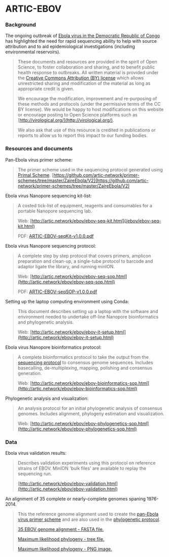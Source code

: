# ARTIC-EBOV

### Background

The ongoing outbreak of [Ebola virus in the Democratic Republic of Congo](http://www.who.int/emergencies/crises/cod/en/) has highlighted the need for rapid sequencing ability to help with source attribution and to aid epidemiological investigations (including environmental reservoirs).

> These documents and resources are provided in the spirit of Open Science, to foster collaboration and sharing, and to benefit public health response to outbreaks. All written material is provided under the [Creative Commons Attribution (BY) license](http://creativecommons.org/licenses/by/4.0/) which allows unrestricted sharing and modification of the material as long as appropriate credit is given. 
> 
> We  encourage the modification, improvement and re-purposing of these methods and protocols (under the permissive terms of the CC BY license). We would be happy to host modifications on this website or encourage posting to Open Science platforms such as [http://virological.org/](http://virological.org/).
> 
> We also ask that use of this resource is credited in publications or reports to allow us to report this impact to our funding bodies. 

### Resources and documents

Pan-Ebola virus primer scheme: 
> The primer scheme used in the sequencing protocol generated using [Primal Scheme](http://http://primal.zibraproject.org).
> [https://github.com/artic-network/primer-schemes/tree/master/ZaireEbola/V2](https://github.com/artic-network/primer-schemes/tree/master/ZaireEbola/V2) 

Ebola virus Nanopore sequencing kit-list:
> A costed tick-list of equipment, reagents and consumables for a portable Nanopore sequencing lab. 
>
> Web: [http://artic.network/ebov/ebov-seq-kit.html](/ebov/ebov-seq-kit.html)
>
> PDF: [ARTIC-EBOV-seqKit-v1.0.0.pdf](documents/ARTIC-EBOV-seqKit-v1.0.0.pdf)

Ebola virus Nanopore sequencing protocol:
> A complete step by step protocol that covers primers, amplicon preparation and clean-up, a single-tube protocol to barcode and adaptor ligate the library, and running minION.
>
> Web: [http://artic.network/ebov/ebov-seq-sop.html](http://artic.network/ebov/ebov-seq-sop.html)
>
> PDF: [ARTIC-EBOV-seqSOP-v1.0.0.pdf](documents/ARTIC-EBOV-seqSOP-v1.0.0.pdf)

Setting up the laptop computing environment using Conda:
> This document describes setting up a laptop with the software and environment needed to undertake off-line Nanopore bioinformatics and phylogenetic analysis.
>
> Web: [http://artic.network/ebov/ebov-it-setup.html](http://artic.network/ebov/ebov-it-setup.html)
<!-- : PDF: --> 

Ebola virus Nanopore bioinformatics protocol:
> A complete bioinformatics protocol to take the output from the [sequencing protocol](http://artic.network/ebov/ebov-seq-sop.html) to consensus genome sequences. Includes basecalling, de-multiplexing, mapping, polishing and consensus generation.
>
> Web: [http://artic.network/ebov/ebov-bioinformatics-sop.html](http://artic.network/ebov/ebov-bioinformatics-sop.html)
<!-- : PDF: --> 

Phylogenetic analysis and visualization:
> An analysis protocol for an initial phylogenetic analysis of consensus genomes. Includes alignment, phylogeny estimation and visualization.
>
> Web: [http://artic.network/ebov/ebov-phylogenetics-sop.html](http://artic.network/ebov/ebov-phylogenetics-sop.html)
<!-- : PDF: --> 

### Data

Ebola virus validation results:
> Describes validation experiments using this protocol on reference strains of EBOV. MinION 'bulk files' are available to replay the sequencing run.
>
> [http://artic.network/ebov/ebov-validation.html](http://artic.network/ebov/ebov-validation.html)

An alignment of 35 complete or nearly-complete genomes spaning 1976-2014.
> This the reference genome alignment used to create the [pan-Ebola virus primer scheme](https://github.com/artic-network/primer-schemes/tree/master/ZaireEbola/V2) and are also used in the [phylogenetic protocol](/ebov/ebov-phylogenetics-sop.html).
>
> [35 EBOV genome alignment - FASTA file.](reference_genomes/ebov-reference-genomes-35.fasta)
>
> [Maximum likelihood phylogeny - tree file.](reference_genomes/ebov-reference-genomes-35.phyml.tree)
>
> [Maximum likelihood phylogeny - PNG image.](reference_genomes/ebov-reference-genomes-35.phyml.tree.png)
